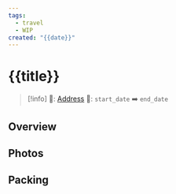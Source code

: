 ```yaml
---
tags:
  - travel
  - WIP
created: "{{date}}"
---
```


# {{title}}

> [!info]
>📌: [Address]()
>📅: `start_date` ➡️ `end_date`

## Overview



## Photos

## Packing

